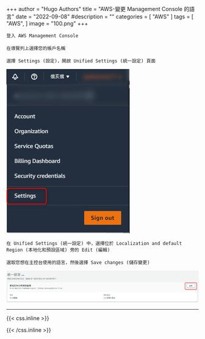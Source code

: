 +++
author = "Hugo Authors"
title = "AWS-變更 Management Console 的語言"
date = "2022-09-08"
#description = ""
categories = [
    "AWS"
]
tags = [
    "AWS",
]
image = "100.png"
+++

    登入 AWS Management Console
    
    在導覽列上選擇您的帳戶名稱
    
    選擇 Settings (設定)，開啟 Unified Settings (統一設定) 頁面
    
   ![](01.png)
   
    在 Unified Settings (統一設定) 中，選擇位於 Localization and default Region (本地化和預設區域) 旁的 Edit (編輯)
    
    選取您想在主控台使用的語言，然後選擇 Save changes (儲存變更)
    
   ![](02.png)

***

{{< css.inline >}}
<style>
.emojify {
	font-family: Apple Color Emoji, Segoe UI Emoji, NotoColorEmoji, Segoe UI Symbol, Android Emoji, EmojiSymbols;
	font-size: 2rem;
	vertical-align: middle;
}
@media screen and (max-width:650px) {
  .nowrap {
    display: block;
    margin: 25px 0;
  }
}
</style>
{{< /css.inline >}}
